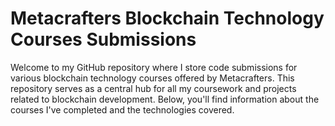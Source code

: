 # Metacrafters Blockchain Technology Courses Submissions

Welcome to my GitHub repository where I store code submissions for various blockchain technology courses offered by Metacrafters. This repository serves as a central hub for all my coursework and projects related to blockchain development. Below, you'll find information about the courses I've completed and the technologies covered.
